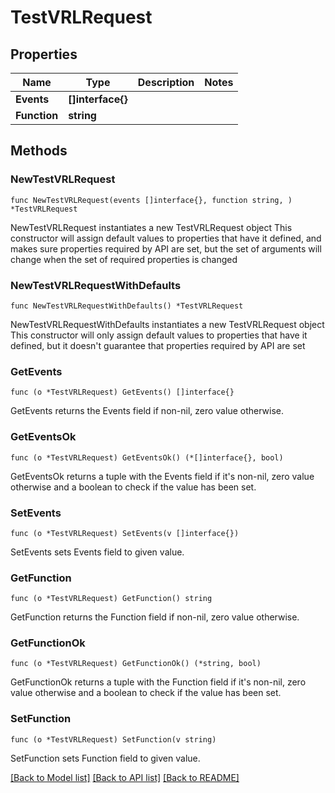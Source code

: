 # TestVRLRequest

## Properties

Name | Type | Description | Notes
------------ | ------------- | ------------- | -------------
**Events** | **[]interface{}** |  | 
**Function** | **string** |  | 

## Methods

### NewTestVRLRequest

`func NewTestVRLRequest(events []interface{}, function string, ) *TestVRLRequest`

NewTestVRLRequest instantiates a new TestVRLRequest object
This constructor will assign default values to properties that have it defined,
and makes sure properties required by API are set, but the set of arguments
will change when the set of required properties is changed

### NewTestVRLRequestWithDefaults

`func NewTestVRLRequestWithDefaults() *TestVRLRequest`

NewTestVRLRequestWithDefaults instantiates a new TestVRLRequest object
This constructor will only assign default values to properties that have it defined,
but it doesn't guarantee that properties required by API are set

### GetEvents

`func (o *TestVRLRequest) GetEvents() []interface{}`

GetEvents returns the Events field if non-nil, zero value otherwise.

### GetEventsOk

`func (o *TestVRLRequest) GetEventsOk() (*[]interface{}, bool)`

GetEventsOk returns a tuple with the Events field if it's non-nil, zero value otherwise
and a boolean to check if the value has been set.

### SetEvents

`func (o *TestVRLRequest) SetEvents(v []interface{})`

SetEvents sets Events field to given value.


### GetFunction

`func (o *TestVRLRequest) GetFunction() string`

GetFunction returns the Function field if non-nil, zero value otherwise.

### GetFunctionOk

`func (o *TestVRLRequest) GetFunctionOk() (*string, bool)`

GetFunctionOk returns a tuple with the Function field if it's non-nil, zero value otherwise
and a boolean to check if the value has been set.

### SetFunction

`func (o *TestVRLRequest) SetFunction(v string)`

SetFunction sets Function field to given value.



[[Back to Model list]](../README.md#documentation-for-models) [[Back to API list]](../README.md#documentation-for-api-endpoints) [[Back to README]](../README.md)


